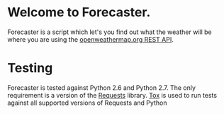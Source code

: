 # Welcome to Forecaster.

Forecaster is a script which let's you find out what the weather will be where you are using the [openweathermap.org REST API][openweathermap-rest-api].



# Testing
Forecaster is tested against Python 2.6 and Python 2.7. The only requirement is a version of the [Requests][requests] library. [Tox][tox] is used to run tests against all supported versions of Requests and Python 

[openweathermap-rest-api]: http://openweathermap.org/API
[requests]: http://docs.python-requests.org/en/latest/
[tox]: https://tox.readthedocs.org/en/latest/